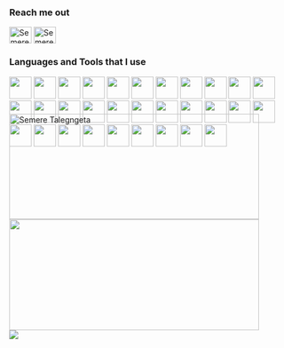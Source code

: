 <h3 align="left">Reach me out</h3>
<p align="left">
<a href="https://twitter.com/@semere627" target="blank"><img align="center" src="https://raw.githubusercontent.com/rahuldkjain/github-profile-readme-generator/master/src/images/icons/Social/twitter.svg" alt="Semere's Twitter" height="30" width="40" /></a>
<a href="https://www.linkedin.com/in/semere-talegngeta/" target="blank"><img align="center" src="https://raw.githubusercontent.com/rahuldkjain/github-profile-readme-generator/master/src/images/icons/Social/linked-in-alt.svg" alt="Semere's Linkedin" height="30" width="40" /></a>
</p>

<h3 align="left">Languages and Tools that I use</h3>

<div style="height:50px;">
<img src="https://cdn.jsdelivr.net/gh/devicons/devicon/icons/html5/html5-original.svg" height=40 />
<img src="https://cdn.jsdelivr.net/gh/devicons/devicon/icons/css3/css3-original.svg" height=40 />
<img src="https://cdn.jsdelivr.net/gh/devicons/devicon/icons/javascript/javascript-plain.svg" height=40 />
<img src="https://cdn.jsdelivr.net/gh/devicons/devicon/icons/dart/dart-original.svg" height=40 />
<img src="https://cdn.jsdelivr.net/gh/devicons/devicon/icons/csharp/csharp-original.svg" height=40 />
<img src="https://cdn.jsdelivr.net/gh/devicons/devicon/icons/java/java-original.svg" height=40 />
<img src="https://cdn.jsdelivr.net/gh/devicons/devicon/icons/kotlin/kotlin-original.svg" height=40 />    
<img src="https://cdn.jsdelivr.net/gh/devicons/devicon/icons/python/python-original.svg" height=40 />
<img src="https://cdn.jsdelivr.net/gh/devicons/devicon/icons/react/react-original.svg" height=40 />
<img src="https://cdn.jsdelivr.net/gh/devicons/devicon/icons/tailwindcss/tailwindcss-plain.svg" height=40 />
<img src="https://cdn.jsdelivr.net/gh/devicons/devicon/icons/bootstrap/bootstrap-original.svg" height=40 />
<img src="https://cdn.jsdelivr.net/gh/devicons/devicon/icons/nextjs/nextjs-original-wordmark.svg" height=40 />
<img src="https://cdn.jsdelivr.net/gh/devicons/devicon/icons/nodejs/nodejs-original.svg" height=40 />  
<img src="https://cdn.jsdelivr.net/gh/devicons/devicon/icons/angularjs/angularjs-original.svg" height=40 />
<img src="https://cdn.jsdelivr.net/gh/devicons/devicon/icons/dotnetcore/dotnetcore-original.svg" height=40 />
<img src="https://cdn.jsdelivr.net/gh/devicons/devicon/icons/postgresql/postgresql-original.svg" height=40 />
<img src="https://cdn.jsdelivr.net/gh/devicons/devicon/icons/mongodb/mongodb-original.svg" height=40 />
<img src="https://cdn.jsdelivr.net/gh/devicons/devicon/icons/flask/flask-original.svg" height=40 />
<img src="https://cdn.jsdelivr.net/gh/devicons/devicon/icons/android/android-original.svg" height=40 />
<img src="https://cdn.jsdelivr.net/gh/devicons/devicon/icons/flutter/flutter-original.svg" height=40 />
<img src="https://cdn.jsdelivr.net/gh/devicons/devicon/icons/express/express-original-wordmark.svg" height=40 />
<img src="https://cdn.jsdelivr.net/gh/devicons/devicon/icons/apache/apache-original.svg" height=40 />
<img src="https://cdn.jsdelivr.net/gh/devicons/devicon/icons/vscode/vscode-original.svg" height=40 />
<img src="https://cdn.jsdelivr.net/gh/devicons/devicon/icons/firebase/firebase-plain.svg" height=40 />
<img src="https://cdn.jsdelivr.net/gh/devicons/devicon/icons/git/git-original.svg" height=40 />
<img src="https://cdn.jsdelivr.net/gh/devicons/devicon/icons/github/github-original.svg" height=40 />
<img src="https://cdn.jsdelivr.net/gh/devicons/devicon/icons/gitlab/gitlab-original.svg" height=40 />
<img src="https://cdn.jsdelivr.net/gh/devicons/devicon/icons/jenkins/jenkins-original.svg" height=40 />
<img src="https://cdn.jsdelivr.net/gh/devicons/devicon/icons/docker/docker-original.svg" height=40 />
<img src="https://cdn.jsdelivr.net/gh/devicons/devicon/icons/figma/figma-original.svg" height=40 />
<img src="https://cdn.jsdelivr.net/gh/devicons/devicon/icons/jira/jira-original.svg" height=40 />
</div>          

<br />

<div style="text-align:justify;"> 
<img src="https://github-readme-stats.vercel.app/api?username=semeret627&show_icons=true&locale=en&theme=dark" alt="Semere Talegngeta" width=450 height=190 />     
<img src="https://github-readme-streak-stats.herokuapp.com/?user=semeret627&theme=dark" width=450 height=200/>
</div>

<img src="https://github-readme-stats.vercel.app/api/top-langs?username=semeret627&layout=compact&theme=dark" />
